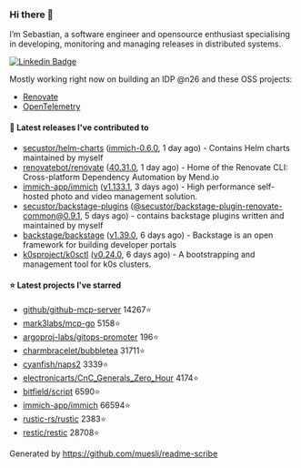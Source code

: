 ### Hi there 👋

I’m Sebastian, a software engineer and opensource enthusiast specialising in developing, monitoring and managing releases in distributed systems.    

[![Linkedin Badge](https://img.shields.io/badge/-LinkedIn-blue?style=flat&logo=Linkedin&logoColor=white&link=https://www.linkedin.com/in/sebastian-poxhofer/)](https://www.linkedin.com/in/sebastian-poxhofer/)

Mostly working right now on building an IDP @n26 and these OSS projects:
- [Renovate](https://github.com/renovatebot/renovate)
- [OpenTelemetry](https://github.com/open-telemetry)



#### 🚀 Latest releases I've contributed to

- [secustor/helm-charts](https://github.com/secustor/helm-charts) ([immich-0.6.0](https://github.com/secustor/helm-charts/releases/tag/immich-0.6.0), 1 day ago) - Contains Helm charts maintained by myself
- [renovatebot/renovate](https://github.com/renovatebot/renovate) ([40.31.0](https://github.com/renovatebot/renovate/releases/tag/40.31.0), 1 day ago) - Home of the Renovate CLI: Cross-platform Dependency Automation by Mend.io
- [immich-app/immich](https://github.com/immich-app/immich) ([v1.133.1](https://github.com/immich-app/immich/releases/tag/v1.133.1), 3 days ago) - High performance self-hosted photo and video management solution.
- [secustor/backstage-plugins](https://github.com/secustor/backstage-plugins) ([@secustor/backstage-plugin-renovate-common@0.9.1](https://github.com/secustor/backstage-plugins/releases/tag/%40secustor/backstage-plugin-renovate-common%400.9.1), 5 days ago) - contains backstage plugins written and maintained by myself
- [backstage/backstage](https://github.com/backstage/backstage) ([v1.39.0](https://github.com/backstage/backstage/releases/tag/v1.39.0), 6 days ago) - Backstage is an open framework for building developer portals
- [k0sproject/k0sctl](https://github.com/k0sproject/k0sctl) ([v0.24.0](https://github.com/k0sproject/k0sctl/releases/tag/v0.24.0), 6 days ago) - A bootstrapping and management tool for k0s clusters.

#### ⭐ Latest projects I've starred

- [github/github-mcp-server](https://github.com/github/github-mcp-server) 14267⭐
- [mark3labs/mcp-go](https://github.com/mark3labs/mcp-go) 5158⭐
- [argoproj-labs/gitops-promoter](https://github.com/argoproj-labs/gitops-promoter) 196⭐
- [charmbracelet/bubbletea](https://github.com/charmbracelet/bubbletea) 31711⭐
- [cyanfish/naps2](https://github.com/cyanfish/naps2) 3339⭐
- [electronicarts/CnC_Generals_Zero_Hour](https://github.com/electronicarts/CnC_Generals_Zero_Hour) 4174⭐
- [bitfield/script](https://github.com/bitfield/script) 6590⭐
- [immich-app/immich](https://github.com/immich-app/immich) 66594⭐
- [rustic-rs/rustic](https://github.com/rustic-rs/rustic) 2383⭐
- [restic/restic](https://github.com/restic/restic) 28708⭐



Generated by https://github.com/muesli/readme-scribe
